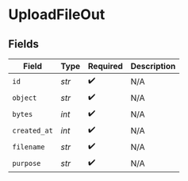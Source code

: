 # UploadFileOut


## Fields

| Field              | Type               | Required           | Description        |
| ------------------ | ------------------ | ------------------ | ------------------ |
| `id`               | *str*              | :heavy_check_mark: | N/A                |
| `object`           | *str*              | :heavy_check_mark: | N/A                |
| `bytes`            | *int*              | :heavy_check_mark: | N/A                |
| `created_at`       | *int*              | :heavy_check_mark: | N/A                |
| `filename`         | *str*              | :heavy_check_mark: | N/A                |
| `purpose`          | *str*              | :heavy_check_mark: | N/A                |